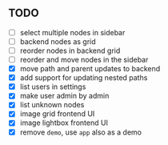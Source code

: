 ## TODO

- [ ] select multiple nodes in sidebar
- [ ] backend nodes as grid
- [ ] reorder nodes in backend grid
- [ ] reorder and move nodes in the sidebar
- [x] move path and parent updates to backend
- [x] add support for updating nested paths
- [x] list users in settings
- [x] make user admin by admin
- [x] list unknown nodes
- [x] image grid frontend UI
- [x] image lightbox frontend UI
- [x] remove `demo`, use `app` also as a demo
